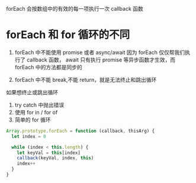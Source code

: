 forEach 会按数组中的有效的每一项执行一次 callback 函数

# forEach 和 for 循环的不同

1. forEach 中不能使用 promise 或者 async/await
   因为 forEach 仅仅帮我们执行了 callback 函数，
   await 只有执行 promise 等异步函数才生效，而 forEach 中的方法都是同步的

2. forEach 中不能 break,不能 return，就是无法终止和跳出循环

如果想终止或跳出循环

1. try catch 中抛出错误
2. 使用 for in / for of
3. 简单的 for 循环

```js
Array.prototype.forEach = function (callback, thisArg) {
  let index = 0

  while (index < this.length) {
    let keyVal = this[index]
    callback(keyVal, index, this)
    index++
  }
}
```
